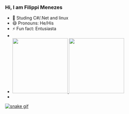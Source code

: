 ### Hi, I am Filippi Menezes


- 🌱 Studing C#/.Net and linux
- 😄 Pronouns: He/His
- ⚡ Fun fact: Entusiasta
- <div>
- <a href="https://github.com/FilippiMnz">
  <img height="180em" src="https://github-readme-stats.vercel.app/api?username=FilippiMnz&show_icons=true&theme=dark&include_all_commits=true&count_private=true"/>
  <img height="180em" src="https://github-readme-stats.vercel.app/api/top-langs/?username=FilippiMnze&layout=compact&langs_count=16&theme=dark"/>
- </div>

![snake gif](https://github.com/FilippiMnz/FilippiMnz/blob/output/github-contribution-grid-snake.svg)
